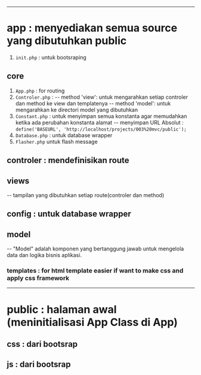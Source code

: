 ------------------------------------
# app : menyediakan semua source yang dibutuhkan public
1. `init.php` : untuk bootsraping
## core
1. `App.php` : for routing
2. `Controler.php` : 
-- method 'view': untuk mengarahkan setiap controler dan method ke view dan templatenya
-- method 'model': untuk mengarahkan ke directori model yang dibutuhkan
3. `Constant.php` : untuk menyimpan semua konstanta agar memudahkan ketika ada perubahan konstanta alamat
-- menyimpan URL Absolut : `define('BASEURL', 'http://localhost/projects/003%20mvc/public');`
4. `Database.php` : untuk database wrapper
5. `Flasher.php` untuk flash message
## controler : mendefinisikan route
## views 
-- tampilan yang dibutuhkan setiap route(controler dan method)
## config : untuk database wrapper
## model
--  "Model" adalah komponen yang bertanggung jawab untuk mengelola data dan logika bisnis aplikasi. 
### templates : for html template easier if want to make css and apply css framework

-------------------------------------
# public : halaman awal (meninitialisasi App Class di App)
## css : dari bootsrap
## js : dari bootsrap